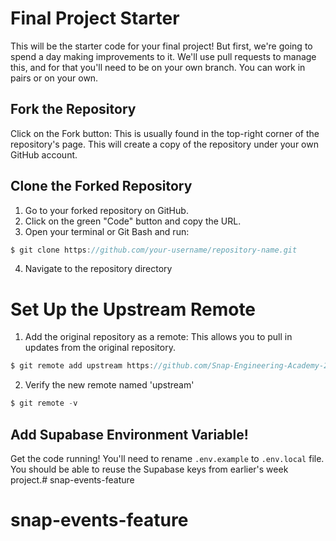 # Final Project Starter

This will be the starter code for your final project! But first, we're going to spend a day making improvements to it. We'll use pull requests to manage this, and for that you'll need to be on your own branch. You can work in pairs or on your own.

## Fork the Repository 
Click on the Fork button: This is usually found in the top-right corner of the repository's page. This will create a copy of the repository under your own GitHub account.

## Clone the Forked Repository
1. Go to your forked repository on GitHub.
2. Click on the green "Code" button and copy the URL.
3. Open your terminal or Git Bash and run: 
```js
$ git clone https://github.com/your-username/repository-name.git

```
4. Navigate to the repository directory

# Set Up the Upstream Remote
1. Add the original repository as a remote: This allows you to pull in updates from the original repository.
```js
$ git remote add upstream https://github.com/Snap-Engineering-Academy-2024/SnapChatStarter.git
```
2. Verify the new remote named 'upstream'

```js
$ git remote -v
```
##  Add Supabase Environment Variable!

Get the code running! You'll need to rename `.env.example` to `.env.local` file. You should be able to reuse the Supabase keys from earlier's week project.# snap-events-feature
# snap-events-feature
